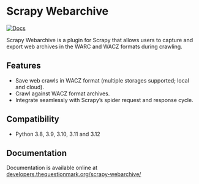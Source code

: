 # Scrapy Webarchive

[![Docs](https://github.com/q-m/scrapy-webarchive/actions/workflows/docs.yml/badge.svg)](https://github.com/q-m/scrapy-webarchive/actions/workflows/docs.yml)

Scrapy Webarchive is a plugin for Scrapy that allows users to capture and export web archives in the WARC and WACZ formats during crawling.

## Features

* Save web crawls in WACZ format (multiple storages supported; local and cloud).
* Crawl against WACZ format archives.
* Integrate seamlessly with Scrapy’s spider request and response cycle.

## Compatibility

* Python 3.8, 3.9, 3.10, 3.11 and 3.12

## Documentation

Documentation is available online at [developers.thequestionmark.org/scrapy-webarchive/](https://developers.thequestionmark.org/scrapy-webarchive/)
